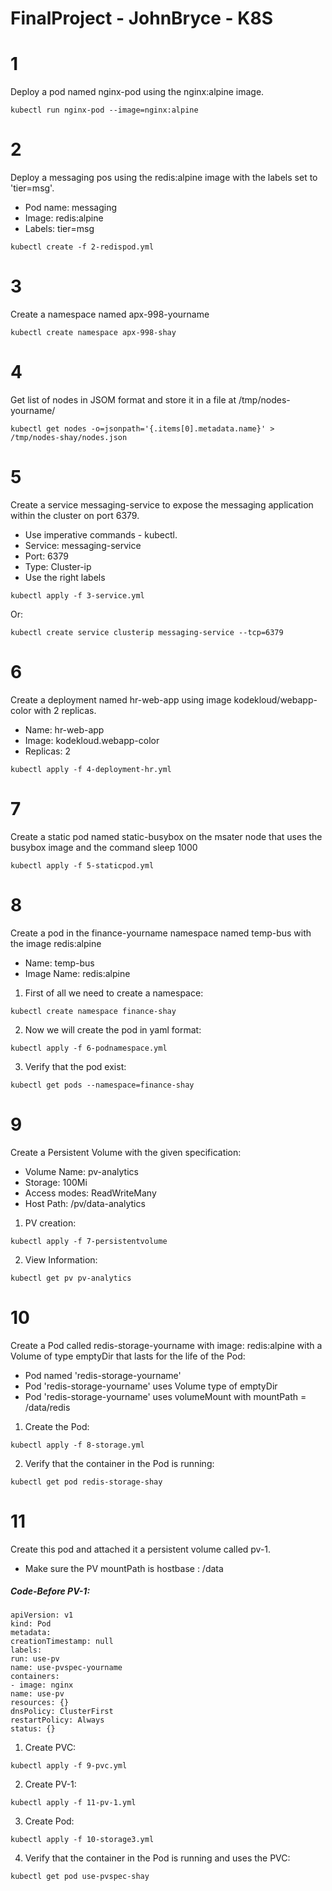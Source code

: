 # FinalProject - JohnBryce - K8S
# 1
Deploy a pod named nginx-pod using the nginx:alpine image.
~~~
kubectl run nginx-pod --image=nginx:alpine
~~~
# 2
Deploy a messaging pos using the redis:alpine image with the labels set to 'tier=msg'.
- Pod name: messaging
- Image: redis:alpine
- Labels: tier=msg
~~~
kubectl create -f 2-redispod.yml
~~~
# 3
Create a namespace named apx-998-yourname
~~~
kubectl create namespace apx-998-shay
~~~
# 4 
Get list of nodes in JSOM format and store it in a file at /tmp/nodes-yourname/
~~~
kubectl get nodes -o=jsonpath='{.items[0].metadata.name}' > /tmp/nodes-shay/nodes.json
~~~
# 5
Create a service messaging-service to expose the messaging application within the cluster on port 6379.
- Use imperative commands - kubectl.
- Service: messaging-service
- Port: 6379
- Type: Cluster-ip
- Use the right labels
~~~
kubectl apply -f 3-service.yml
~~~
Or:
~~~
kubectl create service clusterip messaging-service --tcp=6379
~~~
# 6
Create a deployment named hr-web-app using image kodekloud/webapp-color with 2 replicas.
- Name: hr-web-app
- Image: kodekloud.webapp-color
- Replicas: 2
~~~
kubectl apply -f 4-deployment-hr.yml
~~~
# 7
Create a static pod named static-busybox on the msater node that uses the busybox image and the command sleep 1000
~~~
kubectl apply -f 5-staticpod.yml
~~~
# 8
Create a pod in the finance-yourname namespace named temp-bus with the image redis:alpine
- Name: temp-bus
- Image Name: redis:alpine
1. First of all we need to create a namespace:
~~~
kubectl create namespace finance-shay
~~~
2. Now we will create the pod in yaml format:
~~~
kubectl apply -f 6-podnamespace.yml
~~~
3. Verify that the pod exist:
~~~
kubectl get pods --namespace=finance-shay
~~~
# 9
Create a Persistent Volume with the given specification:
- Volume Name: pv-analytics
- Storage: 100Mi
- Access modes: ReadWriteMany
- Host Path: /pv/data-analytics
1. PV creation:
~~~
kubectl apply -f 7-persistentvolume
~~~
2. View Information:
~~~
kubectl get pv pv-analytics
~~~
# 10
Create a Pod called redis-storage-yourname with image: redis:alpine with a Volume of type emptyDir that lasts for the life of the Pod:
- Pod named 'redis-storage-yourname'
- Pod 'redis-storage-yourname' uses Volume type of emptyDir
- Pod 'redis-storage-yourname' uses volumeMount with mountPath = /data/redis
1. Create the Pod:
~~~
kubectl apply -f 8-storage.yml
~~~
2. Verify that the container in the Pod is running:
~~~
kubectl get pod redis-storage-shay
~~~
# 11
Create this pod and attached it a persistent volume called pv-1.
- Make sure the PV mountPath is hostbase : /data
##### Code-Before PV-1:
~~~
apiVersion: v1
kind: Pod
metadata:
creationTimestamp: null
labels:
run: use-pv
name: use-pvspec-yourname
containers:
- image: nginx
name: use-pv
resources: {}
dnsPolicy: ClusterFirst
restartPolicy: Always
status: {}
~~~
1. Create PVC:
~~~
kubectl apply -f 9-pvc.yml
~~~
2. Create PV-1:
~~~
kubectl apply -f 11-pv-1.yml
~~~
3. Create Pod:
~~~
kubectl apply -f 10-storage3.yml
~~~
4. Verify that the container in the Pod is running and uses the PVC:
~~~
kubectl get pod use-pvspec-shay
~~~